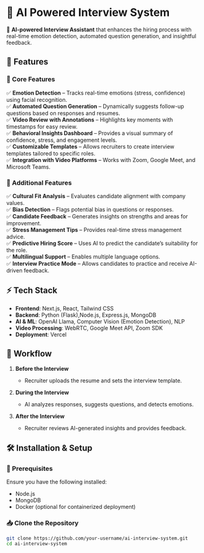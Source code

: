 # 🎯 AI Powered Interview System  

🚀 **AI-powered Interview Assistant** that enhances the hiring process with real-time emotion detection, automated question generation, and insightful feedback.

## 🌟 Features  

### 🔹 Core Features  
✅ **Emotion Detection** – Tracks real-time emotions (stress, confidence) using facial recognition.  
✅ **Automated Question Generation** – Dynamically suggests follow-up questions based on responses and resumes.  
✅ **Video Review with Annotations** – Highlights key moments with timestamps for easy review.  
✅ **Behavioral Insights Dashboard** – Provides a visual summary of confidence, stress, and engagement levels.  
✅ **Customizable Templates** – Allows recruiters to create interview templates tailored to specific roles.  
✅ **Integration with Video Platforms** – Works with Zoom, Google Meet, and Microsoft Teams.  

### 🔹 Additional Features  
✅ **Cultural Fit Analysis** – Evaluates candidate alignment with company values.  
✅ **Bias Detection** – Flags potential bias in questions or responses.  
✅ **Candidate Feedback** – Generates insights on strengths and areas for improvement.  
✅ **Stress Management Tips** – Provides real-time stress management advice.  
✅ **Predictive Hiring Score** – Uses AI to predict the candidate’s suitability for the role.  
✅ **Multilingual Support** – Enables multiple language options.  
✅ **Interview Practice Mode** – Allows candidates to practice and receive AI-driven feedback.  

## ⚡ Tech Stack  
- **Frontend**: Next.js, React, Tailwind CSS  
- **Backend**: Python (Flask),Node.js, Express.js, MongoDB  
- **AI & ML**: OpenAI Llama, Computer Vision (Emotion Detection), NLP 
- **Video Processing**: WebRTC, Google Meet API, Zoom SDK  
- **Deployment**: Vercel

## 🔄 Workflow  

1. **Before the Interview**  
   - Recruiter uploads the resume and sets the interview template.  

2. **During the Interview**  
   - AI analyzes responses, suggests questions, and detects emotions.  

3. **After the Interview**  
   - Recruiter reviews AI-generated insights and provides feedback.  

## 🛠️ Installation & Setup  

### 📌 Prerequisites  
Ensure you have the following installed:  
- Node.js  
- MongoDB  
- Docker (optional for containerized deployment)  

### 📥 Clone the Repository  
```bash
git clone https://github.com/your-username/ai-interview-system.git
cd ai-interview-system
